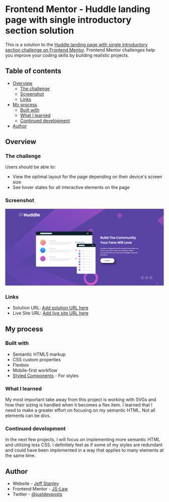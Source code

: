 # Frontend Mentor - Huddle landing page with single introductory section solution

This is a solution to the [Huddle landing page with single introductory section challenge on Frontend Mentor](https://www.frontendmentor.io/challenges/huddle-landing-page-with-a-single-introductory-section-B_2Wvxgi0). Frontend Mentor challenges help you improve your coding skills by building realistic projects. 

## Table of contents

- [Overview](#overview)
  - [The challenge](#the-challenge)
  - [Screenshot](#screenshot)
  - [Links](#links)
- [My process](#my-process)
  - [Built with](#built-with)
  - [What I learned](#what-i-learned)
  - [Continued development](#continued-development)
- [Author](#author)
## Overview

### The challenge

Users should be able to:

- View the optimal layout for the page depending on their device's screen size
- See hover states for all interactive elements on the page

### Screenshot

![](./images/screenshot.png)


### Links

- Solution URL: [Add solution URL here](https://www.frontendmentor.io/solutions/huddle-landing-page-MH8de2DZen)
- Live Site URL: [Add live site URL here](https://js-law.github.io/HuddleLanding/)

## My process

### Built with

- Semantic HTML5 markup
- CSS custom properties
- Flexbox
- Mobile-first workflow
- [Styled Components](https://styled-components.com/) - For styles

### What I learned

My most important take away from this project is working with SVGs and how their sizing is handled when it becomes a flex item. I learned that I need to make a greater effort on focusing on my semantic HTML. Not all elements can be divs.  

### Continued development

In the next few projects, I will focus on implementing more semantic HTML and utilizing less CSS. I definitely feel as if some of my styles are redundant and could have been implemented in a way that applies to many elements at the same time.


## Author

- Website - [Jeff Stanley](https://js-law.github.io/portfolio/)
- Frontend Mentor - [JS-Law](https://www.frontendmentor.io/profile/JS-Law)
- Twitter - [@justdevposts](https://twitter.com/justdevposts)

